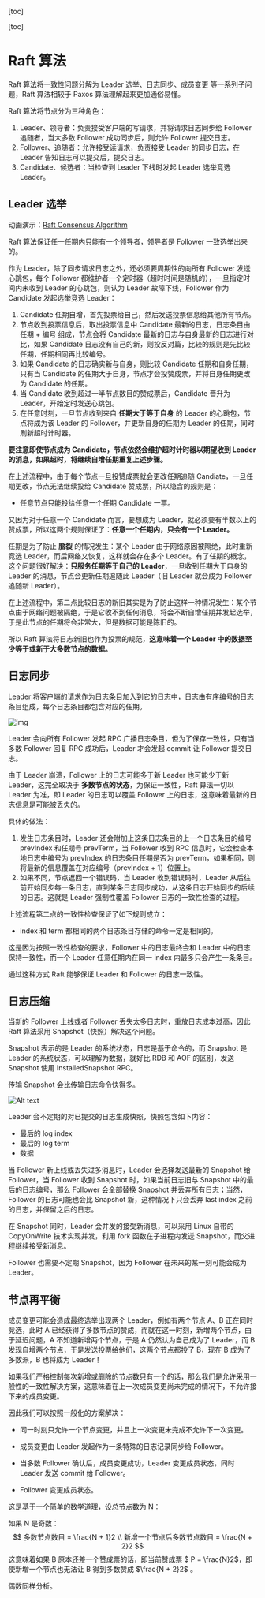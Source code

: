 [toc]

[toc]



# Raft 算法

Raft 算法将一致性问题分解为 Leader 选举、日志同步、成员变更 等一系列子问题，Raft 算法相较于 Paxos 算法理解起来更加通俗易懂。

Raft 算法将节点分为三种角色：

1. Leader、领导者：负责接受客户端的写请求，并将请求日志同步给 Follower 追随者，当大多数 Follower 成功同步后，则允许 Follower 提交日志。
2. Follower、追随者：允许接受读请求，负责接受 Leader 的同步日志，在 Leader 告知日志可以提交后，提交日志。
3. Candidate、候选者：当检查到 Leader 下线时发起 Leader 选举竞选 Leader。

## Leader 选举

动画演示：[Raft Consensus Algorithm](https://raft.github.io/)

Raft 算法保证任一任期内只能有一个领导者，领导者是 Follower 一致选举出来的。

作为 Leader，除了同步请求日志之外，还必须要周期性的向所有 Follower 发送心跳包，每个 Follower 都维护者一个定时器（超时时间是随机的），一旦指定时间内未收到 Leader 的心跳包，则认为 Leader 故障下线，Follower 作为 Candidate 发起选举竞选 Leader：

1. Candidate 任期自增，首先投票给自己，然后发送投票信息给其他所有节点。
2. 节点收到投票信息后，取出投票信息中 Candidate 最新的日志，日志条目由 任期 + 编号 组成，节点会将 Candidate 最新的日志与自身最新的日志进行对比，如果 Candidate 日志没有自己的新，则投反对篇，比较的规则是先比较任期，任期相同再比较编号。
3. 如果 Candidate 的日志确实新与自身，则比较 Candidate 任期和自身任期，只有当 Candidate 的任期大于自身，节点才会投赞成票，并将自身任期更改为 Candidate 的任期。
4. 当 Candidate 收到超过一半节点数目的赞成票后，Candidate 晋升为 Leader，开始定时发送心跳包。
5. 在任意时刻，一旦节点收到来自 **任期大于等于自身** 的 Leader 的心跳包，节点将成为该 Leader 的 Follower，并更新自身的任期为 Leader 的任期，同时刷新超时计时器。

**要注意即使节点成为 Candidate，节点依然会维护超时计时器以期望收到 Leader 的消息，如果超时，将继续自增任期重复上述步骤。**

在上述流程中，由于每个节点一旦投赞成票就会更改任期追随 Candiate，一旦任期更改，节点无法继续投给 Candidate 赞成票，所以隐含的规则是：

- 任意节点只能投给任意一个任期 Candidate 一票。

又因为对于任意一个 Candidate 而言，要想成为 Leader，就必须要有半数以上的赞成票，所以这两个规则保证了：**任意一个任期内，只会有一个 Leader。**

任期是为了防止 **脑裂** 的情况发生：某个 Leader 由于网络原因被隔绝，此时重新竞选 Leader，而后网络又恢复，这样就会存在多个 Leader。有了任期的概念，这个问题很好解决：**只服务任期等于自己的 Leader**，一旦收到任期大于自身的 Leader 的消息，节点会更新任期追随此 Leader（旧 Leader 就会成为 Follower 追随新 Leader）。

在上述流程中，第二点比较日志的新旧其实是为了防止这样一种情况发生：某个节点由于网络问题被隔绝，于是它收不到任何消息，将会不断自增任期并发起选举，于是此节点的任期将会非常大，但是数据可能是陈旧的。

所以 Raft 算法将日志新旧也作为投票的规范，**这意味着一个 Leader 中的数据至少等于或新于大多数节点的数据。**

## 日志同步

Leader 将客户端的请求作为日志条目加入到它的日志中，日志由有序编号的日志条目组成，每个日志条目都包含对应的任期。

![img](https://pic3.zhimg.com/80/v2-ee29a89e4eb63468e142bb6103dbe4de_1440w.jpg)





Leader 会向所有 Follower 发起 RPC 广播日志条目，但为了保存一致性，只有当多数 Follower 回复 RPC 成功后，Leader 才会发起 commit 让 Follower 提交日志。

由于 Leader 崩溃，Follower 上的日志可能多于新 Leader 也可能少于新 Leader，这完全取决于 **多数节点的状态**，为保证一致性，Raft 算法一切以 Leader 为准，即 Leader 的日志可以覆盖 Follower 上的日志，这意味着最新的日志信息是可能被丢失的。

具体的做法：

1. 发生日志条目时，Leader 还会附加上这条日志条目的上一个日志条目的编号 prevIndex 和任期号 prevTerm，当 Follower 收到 RPC 信息时，它会检查本地日志中编号为 prevIndex 的日志条目任期是否为 prevTerm，如果相同，则将最新的信息覆盖在对应编号（prevIndex + 1）位置上。
2. 如果不同，节点返回一个错误码，当 Leader 收到错误码时，Leader 从后往前开始同步每一条日志，直到某条日志同步成功，从这条日志开始同步的后续的日志。这就是 Leader 强制性覆盖 Follower 日志的一致性检查的过程。

上述流程第二点的一致性检查保证了如下规则成立：

- index 和 term 都相同的两个日志条目存储的命令一定是相同的。

这是因为按照一致性检查的要求，Follower 中的日志最终会和 Leader 中的日志保持一致性，而一个 Leader 任意任期内在同一 index 内最多只会产生一条条目。

通过这种方式 Raft 能够保证 Leader 和 Follower 的日志一致性。



## 日志压缩

当新的 Follower 上线或者 Follower 丢失太多日志时，重放日志成本过高，因此 Raft 算法采用 Snapshot（快照）解决这个问题。

Snapshot 表示的是 Leader 的系统状态，日志是基于命令的，而 Snapshot 是 Leader 的系统状态，可以理解为数据，就好比 RDB 和 AOF 的区别，发送 Snapshot 使用 InstalledSnapshot RPC。

传输 Snapshot 会比传输日志命令快得多。

![Alt text](http://www.hawkers.cc/upload/2016/11/snapshot.png)

Leader 会不定期的对已提交的日志生成快照，快照包含如下内容：

- 最后的 log index
- 最后的 log term
- 数据

当 Follower 新上线或丢失过多消息时，Leader 会选择发送最新的 Snapshot 给 Follower，当 Follower 收到 Snapshot 时，如果当前日志旧与 Snapshot 中的最后的日志编号，那么 Follower 会全部替换 Snapshot 并丢弃所有日志；当然，Follower 的日志可能也会比 Snapshot 新，这种情况下只会丢弃 last index 之前的日志，并保留之后的日志。

在 Snapshot 同时，Leader 会并发的接受新消息，可以采用 Linux 自带的 CopyOnWrite 技术实现并发，利用 fork 函数在子进程内发送 Snapshot，而父进程继续接受新消息。

Follower 也需要不定期 Snapshot，因为 Follower 在未来的某一刻可能会成为 Leader。

## 节点再平衡

成员变更可能会造成最终选举出现两个 Leader，例如有两个节点 A、B 正在同时竞选，此时 A 已经获得了多数节点的赞成，而就在这一时刻，新增两个节点，由于延迟问题，A 不知道新增两个节点，于是 A 仍然认为自己成为了 Leader，而 B 发现自增两个节点，于是发送投票给他们，这两个节点都投了 B，现在 B 成为了多数派，B 也将成为 Leader！

如果我们严格控制每次新增或删除的节点数只有一个的话，那么我们是允许采用一般性的一致性解决方案，这意味着在上一次成员变更尚未完成的情况下，不允许接下来的成员变更。

因此我们可以按照一般化的方案解决：

- 同一时刻只允许一个节点变更，并且上一次变更未完成不允许下一次变更。

- 成员变更由 Leader 发起作为一条特殊的日志记录同步给 Follower。
- 当多数 Follower 确认后，成员变更成功，Leader 变更成员状态，同时 Leader 发送 commit 给 Follower。
- Follower 变更成员状态。

这是基于一个简单的数学道理，设总节点数为 N：

如果 N 是奇数：
$$
多数节点数目 = \frac{N + 1}2 \\
新增一个节点后多数节点数目 = \frac{N + 2}2
$$
这意味着如果 B 原本还差一个赞成票的话，即当前赞成票 $ P = \frac{N}2$，即使新增一个节点也无法让 B 得到多数赞成 $\frac{N + 2}2$ 。

偶数同样分析。



